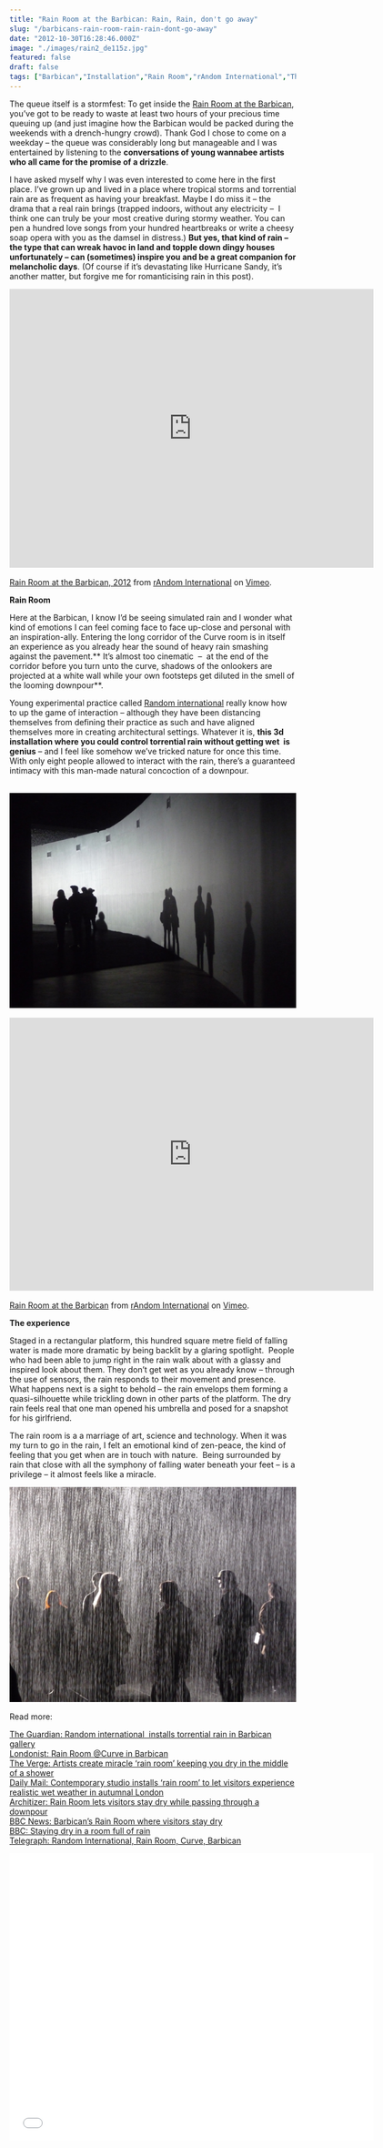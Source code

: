 ```yaml
---
title: "Rain Room at the Barbican: Rain, Rain, don't go away"
slug: "/barbicans-rain-room-rain-rain-dont-go-away"
date: "2012-10-30T16:28:46.000Z"
image: "./images/rain2_de115z.jpg"
featured: false
draft: false
tags: ["Barbican","Installation","Rain Room","rAndom International","The Curve"]
---
```



The queue itself is a stormfest: To get inside the [Rain Room at the Barbican](http://www.barbican.org.uk/artgallery/event-detail.asp?ID=13723), you’ve got to be ready to waste at least two hours of your precious time queuing up (and just imagine how the Barbican would be packed during the weekends with a drench-hungry crowd). Thank God I chose to come on a weekday – the queue was considerably long but manageable and I was entertained by listening to the **conversations of young wannabee artists who all came for the promise of a drizzle**.

I have asked myself why I was even interested to come here in the first place. I’ve grown up and lived in a place where tropical storms and torrential rain are as frequent as having your breakfast. Maybe I do miss it – the drama that a real rain brings (trapped indoors, without any electricity –  I think one can truly be your most creative during stormy weather. You can pen a hundred love songs from your hundred heartbreaks or write a cheesy soap opera with you as the damsel in distress.) **But yes, that kind of rain – the type that can wreak havoc in land and topple down dingy houses unfortunately – can (sometimes) inspire you and be a great companion for melancholic days**. (Of course if it’s devastating like Hurricane Sandy, it’s another matter, but forgive me for romanticising rain in this post).

<iframe frameborder="0" height="490" src="http://player.vimeo.com/video/51830893?title=0&byline=0&portrait=0&badge=0&color=ffffff" width="640"></iframe>

[Rain Room at the Barbican, 2012](http://vimeo.com/51830893) from [rAndom International](http://vimeo.com/randomvids) on [Vimeo](http://vimeo.com).

**Rain Room**

Here at the Barbican, I know I’d be seeing simulated rain and I wonder what kind of emotions I can feel coming face to face up-close and personal with an inspiration-ally. Entering the long corridor of the Curve room is in itself an experience as you already hear the sound of heavy rain smashing against the pavement.** It’s almost too cinematic  –  at the end of the corridor before you turn unto the curve, shadows of the onlookers are projected at a white wall while your own footsteps get diluted in the smell of the looming downpour**.

Young experimental practice called [Random international](http://random-international.com/) really know how to up the game of interaction – although they have been distancing themselves from defining their practice as such and have aligned themselves more in creating architectural settings. Whatever it is, **this 3d installation where you could control torrential rain without getting wet  is  genius** – and I feel like somehow we’ve tricked nature for once this time. With only eight people allowed to interact with the rain, there’s a guaranteed intimacy with this man-made natural concoction of a downpour.

 [![](./images/rainentrance_dyfez0.jpg "rainentrance")](./images/rainentrance_dyfez0.jpg)

<iframe frameborder="0" height="480" src="http://player.vimeo.com/video/50987695?title=0&byline=0&portrait=0&badge=0&color=ffffff" width="640"></iframe>

[Rain Room at the Barbican](http://vimeo.com/50987695) from [rAndom International](http://vimeo.com/randomvids) on [Vimeo](http://vimeo.com).

**The experience**

Staged in a rectangular platform, this hundred square metre field of falling water is made more dramatic by being backlit by a glaring spotlight.  People who had been able to jump right in the rain walk about with a glassy and inspired look about them. They don’t get wet as you already know – through the use of sensors, the rain responds to their movement and presence.  What happens next is a sight to behold – the rain envelops them forming a quasi-silhouette while trickling down in other parts of the platform. The dry rain feels real that one man opened his umbrella and posed for a snapshot for his girlfriend.

The rain room is a a marriage of art, science and technology. When it was my turn to go in the rain, I felt an emotional kind of zen-peace, the kind of feeling that you get when are in touch with nature.  Being surrounded by rain that close with all the symphony of falling water beneath your feet – is a privilege – it almost feels like a miracle.

[![](./images/rain2_de115z.jpg "rain2")](./images/rain2_de115z.jpg)

Read more:

[The Guardian: Random international  installs torrential rain in Barbican gallery](http://http://www.guardian.co.uk/artanddesign/2012/oct/03/random-international-rain-barbican)  
[Londonist: Rain Room @Curve in Barbican](http://londonist.com/2012/10/art-review-rain-room-the-curve-barbican-centre.php)  
[The Verge: Artists create miracle ‘rain room’ keeping you dry in the middle of a shower](http://www.theverge.com/2012/10/6/3463754/rain-room-art-installation)  
[Daily Mail: Contemporary studio installs ‘rain room’ to let visitors experience realistic wet weather in autumnal London](http://www.dailymail.co.uk/news/article-2212275/Contemporary-art-studio-installs-rain-room-let-visitors-experience-realistic-wet-weather--autumnal-LONDON.html)  
[Architizer: Rain Room lets visitors stay dry while passing through a downpour](http://www.architizer.com/en_us/blog/dyn/54592/rain-room-lets-visitors-stay-dry-while-passing-through-a-downpour/#.UJAF7WdKRFA)  
[BBC News: Barbican’s Rain Room where visitors stay dry](http://www.bbc.co.uk/news/uk-england-london-19873953)  
[BBC: Staying dry in a room full of rain](http://www.bbc.co.uk/news/entertainment-arts-19827066)  
[Telegraph: Random International, Rain Room, Curve, Barbican](http://www.telegraph.co.uk/culture/art/art-news/9579323/Random-International-Rain-Room-The-Curve-Barbican-preview.html)

<span class="youtube"><iframe allowfullscreen="" class="youtube-player" frameborder="0" height="505" src="//www.youtube.com/embed/jSup0tm86no?wmode=transparent&fs=1&hl=en&modestbranding=1&iv_load_policy=3&showsearch=0&rel=0&theme=dark&feature=player_embedded#!" title="YouTube video player" type="text/html" width="640"></iframe></span>



